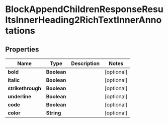 

# BlockAppendChildrenResponseResultsInnerHeading2RichTextInnerAnnotations


## Properties

| Name | Type | Description | Notes |
|------------ | ------------- | ------------- | -------------|
|**bold** | **Boolean** |  |  [optional] |
|**italic** | **Boolean** |  |  [optional] |
|**strikethrough** | **Boolean** |  |  [optional] |
|**underline** | **Boolean** |  |  [optional] |
|**code** | **Boolean** |  |  [optional] |
|**color** | **String** |  |  [optional] |




